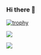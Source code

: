 ### Hi there 👋

[![trophy](https://github-profile-trophy.vercel.app/?username=ParkMinKyu)](https://github.com/ryo-ma/github-profile-trophy)


![](https://github-readme-stats.vercel.app/api/top-langs?username=ParkMinKyu&layout=compact&theme=dracula&locale=kr)

![](https://github-readme-stats.vercel.app/api?username=ParkMinKyu&show_icons=true&theme=dracula&locale=kr)
<!--
**ParkMinKyu/ParkMinKyu** is a ✨ _special_ ✨ repository because its `README.md` (this file) appears on your GitHub profile.

Here are some ideas to get you started:

- 🔭 I’m currently working on ...
- 🌱 I’m currently learning ...
- 👯 I’m looking to collaborate on ...
- 🤔 I’m looking for help with ...
- 💬 Ask me about ...
- 📫 How to reach me: ...
- 😄 Pronouns: ...
- ⚡ Fun fact: ...
-->
